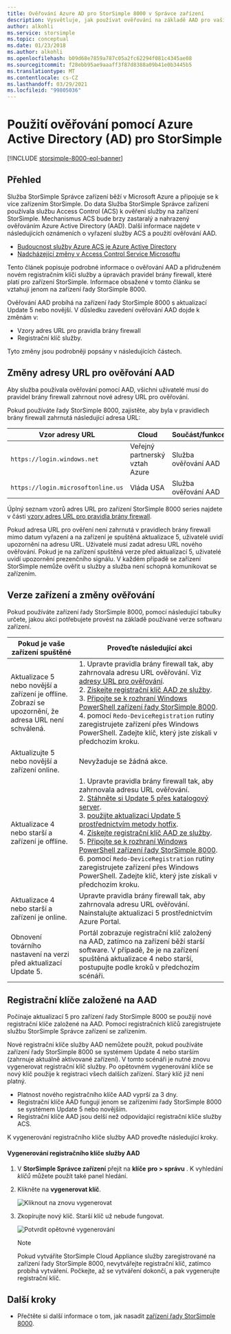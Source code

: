 ```yaml
---
title: Ověřování Azure AD pro StorSimple 8000 v Správce zařízení
description: Vysvětluje, jak používat ověřování na základě AAD pro vaši službu, generovat nový registrační klíč a provádět ruční registraci zařízení.
author: alkohli
ms.service: storsimple
ms.topic: conceptual
ms.date: 01/23/2018
ms.author: alkohli
ms.openlocfilehash: b09d68e7859a787c05a2fc62294f081c4345ae08
ms.sourcegitcommit: f28ebb95ae9aaaff3f87d8388a09b41e0b3445b5
ms.translationtype: MT
ms.contentlocale: cs-CZ
ms.lasthandoff: 03/29/2021
ms.locfileid: "99805036"
---
```

# <a name="use-azure-active-directory-ad-authentication-for-your-storsimple"></a>Použití ověřování pomocí Azure Active Directory (AD) pro StorSimple

[!INCLUDE [storsimple-8000-eol-banner](../../includes/storsimple-8000-eol-banner.md)]

## <a name="overview"></a>Přehled

Služba StorSimple Správce zařízení běží v Microsoft Azure a připojuje se k více zařízením StorSimple. Do data Služba StorSimple Správce zařízení používala službu Access Control (ACS) k ověření služby na zařízení StorSimple. Mechanismus ACS bude brzy zastaralý a nahrazený ověřováním Azure Active Directory (AAD). Další informace najdete v následujících oznámeních o vyřazení služby ACS a použití ověřování AAD.

- [Budoucnost služby Azure ACS je Azure Active Directory](https://cloudblogs.microsoft.com/enterprisemobility/2015/02/12/the-future-of-azure-acs-is-azure-active-directory/)
- [Nadcházející změny v Access Control Service Microsoftu](https://azure.microsoft.com/blog/acs-access-control-service-namespace-creation-restriction/)

Tento článek popisuje podrobné informace o ověřování AAD a přidruženém novém registračním klíči služby a úpravách pravidel brány firewall, které platí pro zařízení StorSimple. Informace obsažené v tomto článku se vztahují jenom na zařízení řady StorSimple 8000.

Ověřování AAD probíhá na zařízení řady StorSimple 8000 s aktualizací Update 5 nebo novější. V důsledku zavedení ověřování AAD dojde k změnám v:

- Vzory adres URL pro pravidla brány firewall
- Registrační klíč služby.

Tyto změny jsou podrobněji popsány v následujících částech.

## <a name="url-changes-for-aad-authentication"></a>Změny adresy URL pro ověřování AAD

Aby služba používala ověřování pomocí AAD, všichni uživatelé musí do pravidel brány firewall zahrnout nové adresy URL pro ověřování.

Pokud používáte řady StorSimple 8000, zajistěte, aby byla v pravidlech brány firewall zahrnutá následující adresa URL:

| Vzor adresy URL                         | Cloud | Součást/funkce         |
|------------------------------------|-------|----------------------------------|
| `https://login.windows.net`        | Veřejný partnerský vztah Azure |Služba ověřování AAD      |
| `https://login.microsoftonline.us` | Vláda USA |Služba ověřování AAD      |

Úplný seznam vzorů adres URL pro zařízení StorSimple 8000 series najdete v části [vzory adres URL pro pravidla brány firewall](storsimple-8000-system-requirements.md#url-patterns-for-firewall-rules).

Pokud adresa URL pro ověření není zahrnutá v pravidlech brány firewall mimo datum vyřazení a na zařízení je spuštěná aktualizace 5, uživatelé uvidí upozornění na adresu URL. Uživatelé musí zadat adresu URL nového ověřování. Pokud je na zařízení spuštěná verze před aktualizací 5, uživatelé uvidí upozornění prezenčního signálu. V každém případě se zařízení StorSimple nemůže ověřit u služby a služba není schopná komunikovat se zařízením.

## <a name="device-version-and-authentication-changes"></a>Verze zařízení a změny ověřování

Pokud používáte zařízení řady StorSimple 8000, pomocí následující tabulky určete, jakou akci potřebujete provést na základě používané verze softwaru zařízení.

| Pokud je vaše zařízení spuštěné| Proveďte následující akci                                    |
|--------------------------|------------------------|
| Aktualizace 5 nebo novější a zařízení je offline. <br> Zobrazí se upozornění, že adresa URL není schválená.|1. Upravte pravidla brány firewall tak, aby zahrnovala adresu URL ověřování. Viz [adresy URL pro ověřování](#url-changes-for-aad-authentication).<br>2. [Získejte registrační klíč AAD ze služby](#aad-based-registration-keys).<br>3. [Připojte se k rozhraní Windows PowerShell zařízení řady StorSimple 8000](storsimple-8000-deployment-walkthrough-u2.md#use-putty-to-connect-to-the-device-serial-console).<br>4. pomocí `Redo-DeviceRegistration` rutiny zaregistrujete zařízení přes Windows PowerShell. Zadejte klíč, který jste získali v předchozím kroku.|
| Aktualizujte 5 nebo novější a zařízení online.| Nevyžaduje se žádná akce.                                       |
| Aktualizace 4 nebo starší a zařízení je offline. |1. Upravte pravidla brány firewall tak, aby zahrnovala adresu URL ověřování.<br>2. [Stáhněte si Update 5 přes katalogový server](storsimple-8000-install-update-5.md#download-updates-for-your-device).<br>3. [použijte aktualizaci Update 5 prostřednictvím metody hotfix](storsimple-8000-install-update-5.md#install-update-5-as-a-hotfix).<br>4. [Získejte registrační klíč AAD ze služby](#aad-based-registration-keys).<br>5. [Připojte se k rozhraní Windows PowerShell zařízení řady StorSimple 8000](storsimple-8000-deployment-walkthrough-u2.md#use-putty-to-connect-to-the-device-serial-console). <br>6. pomocí `Redo-DeviceRegistration` rutiny zaregistrujete zařízení přes Windows PowerShell. Zadejte klíč, který jste získali v předchozím kroku.|
| Aktualizace 4 nebo starší a zařízení je online. |Upravte pravidla brány firewall tak, aby zahrnovala adresu URL ověřování.<br> Nainstalujte aktualizaci 5 prostřednictvím Azure Portal.              |
| Obnovení továrního nastavení na verzi před aktualizací Update 5.      |Portál zobrazuje registrační klíč založený na AAD, zatímco na zařízení běží starší software. V případě, že je na zařízení spuštěná aktualizace 4 nebo starší, postupujte podle kroků v předchozím scénáři.              |

## <a name="aad-based-registration-keys"></a>Registrační klíče založené na AAD

Počínaje aktualizací 5 pro zařízení řady StorSimple 8000 se použijí nové registrační klíče založené na AAD. Pomocí registračních klíčů zaregistrujete službu StorSimple Správce zařízení se zařízením.

Nové registrační klíče služby AAD nemůžete použít, pokud používáte zařízení řady StorSimple 8000 se systémem Update 4 nebo starším (zahrnuje aktuálně aktivované zařízení).
V tomto scénáři je nutné znovu vygenerovat registrační klíč služby. Po opětovném vygenerování klíče se nový klíč použije k registraci všech dalších zařízení. Starý klíč již není platný.

- Platnost nového registračního klíče AAD vyprší za 3 dny.
- Registrační klíče AAD fungují jenom se zařízeními řady StorSimple 8000 se systémem Update 5 nebo novějším.
- Registrační klíče AAD jsou delší než odpovídající registrační klíče služby ACS.

K vygenerování registračního klíče služby AAD proveďte následující kroky.

#### <a name="to-generate-the-aad-service-registration-key"></a>Vygenerování registračního klíče služby AAD

1. V **StorSimple Správce zařízení** přejít na **klíče** **pro &gt; správu** . K vyhledání _klíčů_ můžete použít také panel hledání.
    
2. Klikněte na **vygenerovat klíč**.

    ![Kliknout na znovu vygenerovat](./media/storsimple-8000-aad-registration-key/aad-click-generate-registration-key.png)

3. Zkopírujte nový klíč. Starší klíč už nebude fungovat.

    ![Potvrdit opětovné vygenerování](./media/storsimple-8000-aad-registration-key/aad-registration-key2.png)

    > [!NOTE] 
    > Pokud vytváříte StorSimple Cloud Appliance služby zaregistrované na zařízení řady StorSimple 8000, nevytvářejte registrační klíč, zatímco probíhá vytváření. Počkejte, až se vytváření dokončí, a pak vygenerujte registrační klíč.

## <a name="next-steps"></a>Další kroky

* Přečtěte si další informace o tom, jak nasadit [zařízení řady StorSimple 8000](storsimple-8000-deployment-walkthrough-u2.md).
